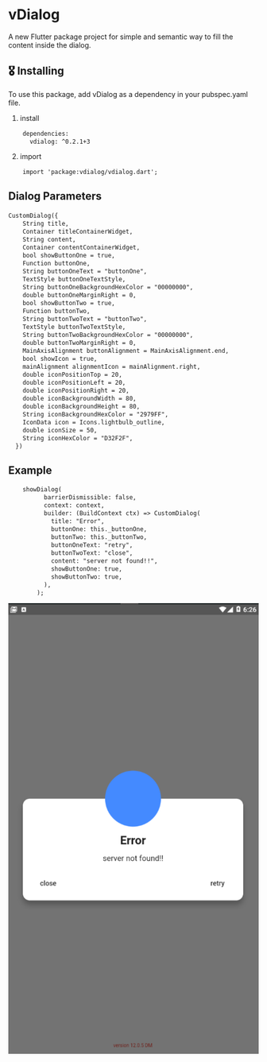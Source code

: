 # vDialog

A new Flutter package project for simple and semantic way to fill the content inside the dialog.

## 🎖 Installing

To use this package, add vDialog as a dependency in your pubspec.yaml file.

1. install

```
    dependencies:
      vdialog: ^0.2.1+3
```

2. import
   
```
    import 'package:vdialog/vdialog.dart';
```

## Dialog Parameters

```
CustomDialog({
    String title,
    Container titleContainerWidget,
    String content,
    Container contentContainerWidget,
    bool showButtonOne = true,
    Function buttonOne,
    String buttonOneText = "buttonOne",
    TextStyle buttonOneTextStyle,
    String buttonOneBackgroundHexColor = "00000000",
    double buttonOneMarginRight = 0,
    bool showButtonTwo = true,
    Function buttonTwo,
    String buttonTwoText = "buttonTwo",
    TextStyle buttonTwoTextStyle,
    String buttonTwoBackgroundHexColor = "00000000",
    double buttonTwoMarginRight = 0,
    MainAxisAlignment buttonAlignment = MainAxisAlignment.end,
    bool showIcon = true,
    mainAlignment alignmentIcon = mainAlignment.right,
    double iconPositionTop = 20,
    double iconPositionLeft = 20,
    double iconPositionRight = 20,
    double iconBackgroundWidth = 80,
    double iconBackgroundHeight = 80,
    String iconBackgroundHexColor = "2979FF",
    IconData icon = Icons.lightbulb_outline,
    double iconSize = 50,
    String iconHexColor = "D32F2F",
  })
```

## Example

```
    showDialog(
          barrierDismissible: false,
          context: context,
          builder: (BuildContext ctx) => CustomDialog(
            title: "Error",
            buttonOne: this._buttonOne,
            buttonTwo: this._buttonTwo,
            buttonOneText: "retry",
            buttonTwoText: "close",
            content: "server not found!!",
            showButtonOne: true,
            showButtonTwo: true,
          ),
        );
```

<img src="https://raw.githubusercontent.com/vnaeimabadi/vdialog/master/sample.PNG"/>


